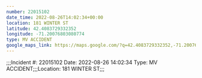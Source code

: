 ```yaml
---
number: 22015102
date_time: 2022-08-26T14:02:34+00:00
location: 181 WINTER ST
latitude: 42.4083729332352
longitude: -71.20076803080774
type: MV ACCIDENT
google_maps_link: https://maps.google.com/?q=42.4083729332352,-71.20076803080774
---
```


;;;Incident #: 22015102  Date: 2022-08-26 14:02:34   Type: MV ACCIDENT;;;Location: 181 WINTER ST;;;

